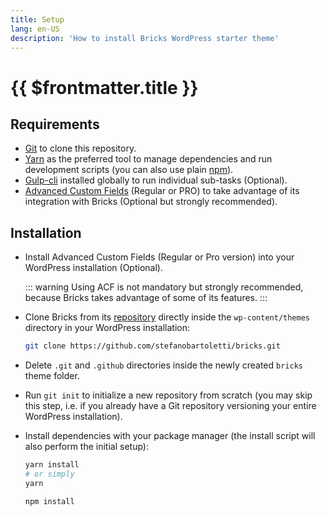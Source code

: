 ```yaml
---
title: Setup
lang: en-US
description: 'How to install Bricks WordPress starter theme'
---
```


# {{ $frontmatter.title }}

## Requirements

-   [Git](https://git-scm.com/) to clone this repository.
-   [Yarn](https://yarnpkg.com/) as the preferred tool to manage dependencies and run development scripts (you can also use plain [npm](https://nodejs.org/)).
-   [Gulp-cli](https://github.com/gulpjs/gulp-cli) installed globally to run individual sub-tasks (Optional).
-   [Advanced Custom Fields](https://www.advancedcustomfields.com/) (Regular or PRO) to take advantage of its integration with Bricks (Optional but strongly recommended).

## Installation

-   Install Advanced Custom Fields (Regular or Pro version) into your WordPress installation (Optional).

    ::: warning
    Using ACF is not mandatory but strongly recommended, because Bricks takes advantage of some of its features.
    :::

-   Clone Bricks from its [repository](https://github.com/stefanobartoletti/bricks) directly inside the `wp-content/themes` directory in your WordPress installation:

    ```bash
    git clone https://github.com/stefanobartoletti/bricks.git
    ```

-   Delete `.git` and `.github` directories inside the newly created `bricks` theme folder.

-   Run `git init` to initialize a new repository from scratch (you may skip this step, i.e. if you already have a Git repository versioning your entire WordPress installation).

-   Install dependencies with your package manager (the install script will also perform the initial setup):

      <CodeGroup>

      <CodeGroupItem title="Yarn" active> 

      ```bash
      yarn install
      # or simply
      yarn
      ```

      </CodeGroupItem>

      <CodeGroupItem title="npm"> 

      ```bash
      npm install
      ```
      
      </CodeGroupItem>

      </CodeGroup>
